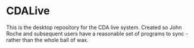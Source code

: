 # CDALive
This is the desktop repository for the CDA live system.  Created so John Roche and subsequent users have a reasonable set of programs to sync - rather than the whole ball of wax.


